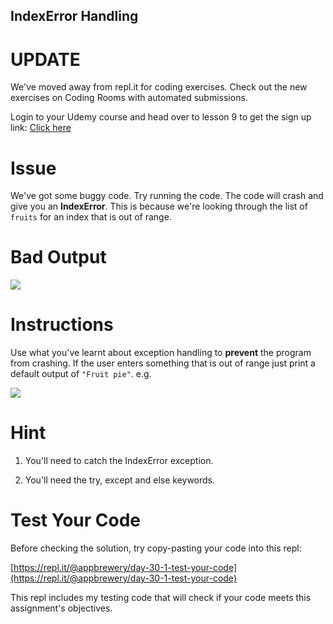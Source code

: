 ## IndexError Handling

# UPDATE
We've moved away from repl.it for coding exercises.
Check out the new exercises on Coding Rooms with automated submissions.

Login to your Udemy course and head over to lesson 9 to get the sign up link:
[Click here](https://www.udemy.com/course/100-days-of-code/learn/lecture/17825914#questions)

# Issue

We've got some buggy code. Try running the code. The code will crash and give you an **IndexError**. This is because we're looking through the list of `fruits` for an index that is out of range.


# Bad Output

 ![](https://cdn.fs.teachablecdn.com/GNPYLwHXQFOUTylnvWvK)

# Instructions

Use what you've learnt about exception handling to **prevent** the program from crashing. If the user enters something that is out of range just print a default output of `"Fruit pie"`. e.g.

 
![](https://cdn.fs.teachablecdn.com/6sNP0lqETeG99crht28k)



# Hint

1. You'll need to catch the IndexError exception. 

2. You'll need the try, except and else keywords. 

# Test Your Code

Before checking the solution, try copy-pasting your code into this repl: 

[https://repl.it/@appbrewery/day-30-1-test-your-code](https://repl.it/@appbrewery/day-30-1-test-your-code)

This repl includes my testing code that will check if your code meets this assignment's objectives. 

